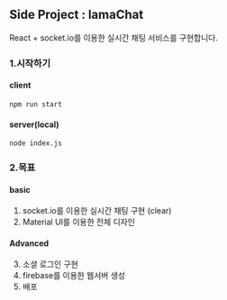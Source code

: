 ## Side Project : lamaChat

React + socket.io를 이용한 실시간 채팅 서비스를 구현합니다.

### 1.시작하기

#### client

`npm run start`

#### server(local)

`node index.js`

### 2.목표

#### basic

1. socket.io를 이용한 실시간 채팅 구현 (clear)
2. Material UI를 이용한 전체 디자인

#### Advanced

3. 소셜 로그인 구현
4. firebase를 이용한 웹서버 생성
5. 배포
